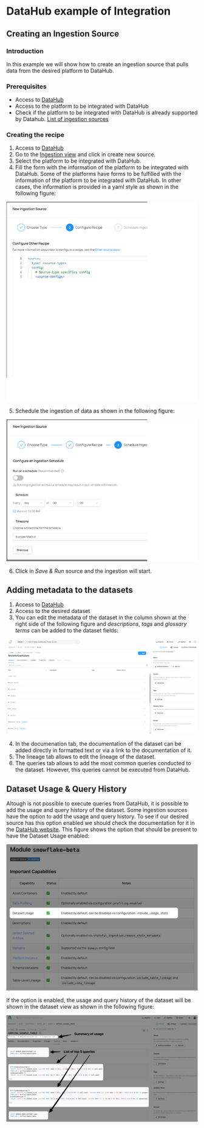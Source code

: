 # DataHub example of Integration

## Creating an Ingestion Source

### Introduction

In this example we will show how to create an ingestion source that pulls data from the desired platform to DataHub.

### Prerequisites

- Access to [DataHub](https://datahub.greengage-project.eu/)
- Access to the platform to be integrated with DataHub
- Check if the platform to be integrated with DataHub is already supported by Datahub. [List of ingestion sources](https://datahubproject.io/integrations)

### Creating the recipe

1) Access to [DataHub](https://datahub.greengage-project.eu/)
2) Go to the [Ingestion view](https://datahub.greengage-project.eu/ingestion) and click in create new source.
3) Select the platform to be integrated with DataHub.
4) Fill the form with the information of the platform to be integrated with DataHub. Some of the platforms have forms to be fulfilled with the information of the platform to be integrated with DataHub. In other cases, the information is provided in a yaml style as shown in the following figure:

![Creation of new recipe](../assets/other_recipe.png)

5) Schedule the ingestion of data as shown in the following figure:

![Schedule of ingestion](../assets/schedule_ingestion.png)

6) Click in *Save & Run* source and the ingestion will start.

## Adding metadata to the datasets

1) Access to [DataHub](https://datahub.greengage-project.eu/)
2) Access to the desired dataset
3) You can edit the metadata of the dataset in the column shown at the right side of the following figure and *descriptions*, *tags* and *glossary terms* can be added to the dataset fields: 

![Dataset example](../assets/dataset_metadata.png)

4) In the documenation tab, the documentation of the dataset can be added directly in formatted text or via a link to the documentation of it.
5) The lineage tab allows to edit the lineage of the dataset. 
6) The queries tab allows to add the most common queries conducted to the dataset. However, this queries cannot be executed from DataHub.


## Dataset Usage & Query History

Altough is not possible to execute queries from DataHub, it is possible to add the usage and query history of the dataset. Some ingestion sources have the option to add the usage and query history. To see if our desired source has this option enabled we should check the documentation for it in the [DataHub website](https://datahubproject.io/docs/). This figure shows the option that should be present to have the Dataset Usage enabled:

![Dataset usage](../assets/source-snowflake-capabilities.png)

If the option is enabled, the usage and query history of the dataset will be shown in the dataset view as shown in the following figure:

![Queries](../assets/feature-query-history-page.png)

